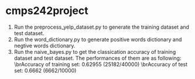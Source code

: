 # cmps242project
1. Run the preprocess_yelp_dataset.py to generate the training dataset and test dataset.
2. Run the word_dictionary.py to generate positive words dictionary and negtive words dictionary.
3. Run the naive_bayes.py to get the classication accuracy of training dataset and test dataset. The performances of them are as following:
  \brAccuracy of training set: 0.62955 (25182/40000)
  \brAccuracy of test set: 0.6662 (6662/10000)
